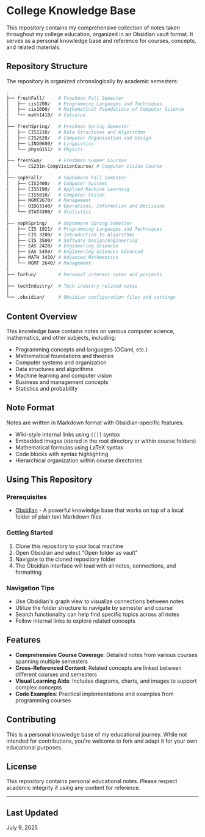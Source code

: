 # College Knowledge Base

This repository contains my comprehensive collection of notes taken throughout my college education, organized in an Obsidian vault format. It serves as a personal knowledge base and reference for courses, concepts, and related materials.

## Repository Structure

The repository is organized chronologically by academic semesters:

```bash
.
├── freshFall/     # Freshman Fall Semester
│   ├── cis1200/   # Programming Languages and Techniques
│   ├── cis1600/   # Mathematical Foundations of Computer Science
│   └── math1410/  # Calculus
│
├── freshSpring/   # Freshman Spring Semester
│   ├── CIS1210/   # Data Structures and Algorithms
│   ├── CIS2620/   # Computer Organization and Design
│   ├── LING0600/  # Linguistics
│   └── phys0151/  # Physics
│
├── freshSum/      # Freshman Summer Courses
│   └── CS231n-CompVisionCourse/ # Computer Vision Course
│
├── sophFall/      # Sophomore Fall Semester
│   ├── CIS2400/   # Computer Systems
│   ├── CIS5190/   # Applied Machine Learning
│   ├── CIS5810/   # Computer Vision
│   ├── MGMT2670/  # Management
│   ├── OIDD3140/  # Operations, Information and Decisions
│   └── STAT4300/  # Statistics
│
├── sophSpring/    # Sophomore Spring Semester
│   ├── CIS 1921/  # Programming Languages and Techniques
│   ├── CIS 3200/  # Introduction to Algorithms
│   ├── CIS 3500/  # Software Design/Engineering
│   ├── EAS 2420/  # Engineering Sciences
│   ├── EAS 5450/  # Engineering Sciences Advanced
│   ├── MATH 3410/ # Advanced Mathematics
│   └── MGMT 2640/ # Management
│
├── forFun/        # Personal interest notes and projects
│
├── techIndustry/  # Tech industry related notes
│
└── .obsidian/     # Obsidian configuration files and settings
```

## Content Overview

This knowledge base contains notes on various computer science, mathematics, and other subjects, including:

- Programming concepts and languages (OCaml, etc.)
- Mathematical foundations and theories
- Computer systems and organization
- Data structures and algorithms
- Machine learning and computer vision
- Business and management concepts
- Statistics and probability

## Note Format

Notes are written in Markdown format with Obsidian-specific features:

- Wiki-style internal links using `[[]]` syntax
- Embedded images (stored in the root directory or within course folders)
- Mathematical formulas using LaTeX syntax
- Code blocks with syntax highlighting
- Hierarchical organization within course directories

## Using This Repository

### Prerequisites

- [Obsidian](https://obsidian.md/) - A powerful knowledge base that works on top of a local folder of plain text Markdown files

### Getting Started

1. Clone this repository to your local machine
2. Open Obsidian and select "Open folder as vault"
3. Navigate to the cloned repository folder
4. The Obsidian interface will load with all notes, connections, and formatting

### Navigation Tips

- Use Obsidian's graph view to visualize connections between notes
- Utilize the folder structure to navigate by semester and course
- Search functionality can help find specific topics across all notes
- Follow internal links to explore related concepts

## Features

- **Comprehensive Course Coverage**: Detailed notes from various courses spanning multiple semesters
- **Cross-Referenced Content**: Related concepts are linked between different courses and semesters
- **Visual Learning Aids**: Includes diagrams, charts, and images to support complex concepts
- **Code Examples**: Practical implementations and examples from programming courses

## Contributing

This is a personal knowledge base of my educational journey. While not intended for contributions, you're welcome to fork and adapt it for your own educational purposes.

## License

This repository contains personal educational notes. Please respect academic integrity if using any content for reference.

---

## Last Updated

July 9, 2025
